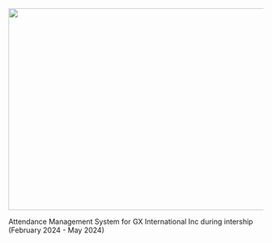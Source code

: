  <img align="center" width="600" height="400" src="http://gxii.com.ph/img/logo.png"> 

Attendance Management System for GX International Inc during intership (February 2024 - May 2024)

 
